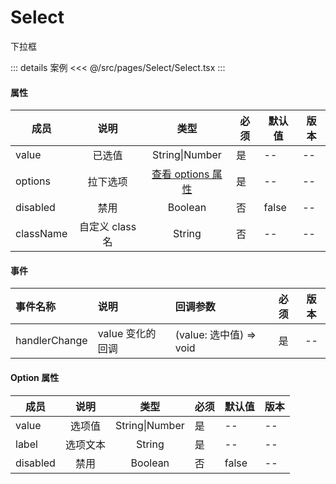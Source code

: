 # Select

下拉框

::: details 案例
<<< @/src/pages/Select/Select.tsx
:::

#### 属性

| 成员      |      说明       |                     类型                     | 必须 | 默认值 | 版本 |
| --------- | :-------------: | :------------------------------------------: | ---- | ------ | ---- |
| value     |     已选值      |                String\|Number                | 是   | --     | --   |
| options   |    拉下选项     | [查看 options 属性](./README.md#option-属性) | 是   | --     | --   |
| disabled  |      禁用       |                   Boolean                    | 否   | false  | --   |
| className | 自定义 class 名 |                    String                    | 否   | --     | --   |

#### 事件

| 事件名称      | 说明             | 回调参数                | 必须 | 版本 |
| :------------ | :--------------- | :---------------------- | :--: | :--: |
| handlerChange | value 变化的回调 | (value: 选中值) => void |  是  |  --  |

#### Option 属性

| 成员     |   说明   |      类型      | 必须 | 默认值 | 版本 |
| -------- | :------: | :------------: | ---- | ------ | ---- |
| value    |  选项值  | String\|Number | 是   | --     | --   |
| label    | 选项文本 |     String     | 是   | --     | --   |
| disabled |   禁用   |    Boolean     | 否   | false  | --   |
